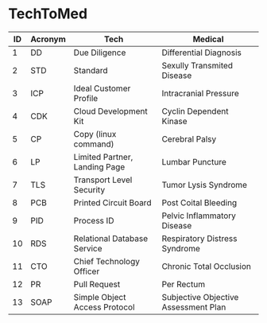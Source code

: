# TechToMed
| ID | Acronym | Tech | Medical |
| -- | ------- | ---- | ------------- |
|  1 | DD | Due Diligence | Differential Diagnosis |
|  2 | STD | Standard | Sexully Transmited Disease |
|  3 | ICP | Ideal Customer Profile | Intracranial Pressure |
|  4 | CDK | Cloud Development Kit | Cyclin Dependent Kinase |
|  5 | CP | Copy (linux command) | Cerebral Palsy |
|  6 | LP | Limited Partner, Landing Page | Lumbar Puncture |
|  7 | TLS | Transport Level Security | Tumor Lysis Syndrome |
|  8 | PCB | Printed Circuit Board | Post Coital Bleeding |
|  9 | PID | Process ID | Pelvic Inflammatory Disease |
| 10 | RDS | Relational Database Service | Respiratory Distress Syndrome |
| 11 | CTO | Chief Technology Officer | Chronic Total Occlusion |
| 12 | PR | Pull Request | Per Rectum |
| 13 | SOAP | Simple Object Access Protocol | Subjective Objective Assessment Plan |

